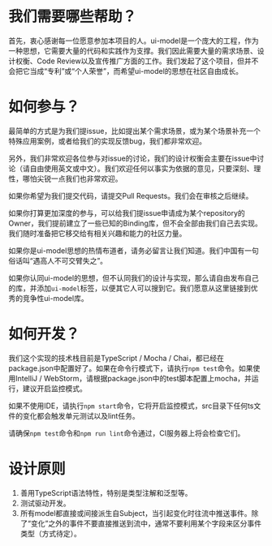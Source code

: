 # 我们需要哪些帮助？

首先，衷心感谢每一位愿意参加本项目的人。ui-model是一个庞大的工程，作为一种思想，它需要大量的代码和实践作为支撑。我们因此需要大量的需求场景、设计权衡、Code Review以及宣传推广方面的工作。我们发起了这个项目，但并不会把它当成“专利”或“个人荣誉”，而希望ui-model的思想在社区自由成长。

# 如何参与？

最简单的方式是为我们提issue，比如提出某个需求场景，或为某个场景补充一个特殊应用案例，或者给我们的实现反馈bug，我们都非常欢迎。

另外，我们非常欢迎各位参与对issue的讨论，我们的设计权衡会主要在issue中讨论（请自由使用英文或中文）。我们欢迎任何以事实为依据的意见，只要深刻、理性，哪怕尖锐一点我们也非常欢迎。

如果你希望为我们提交代码，请提交Pull Requests。我们会在审核之后继续。

如果你打算更加深度的参与，可以给我们提issue申请成为某个repository的Owner，我们提前建立了一些已知的Binding库，但不会全部由我们自己去实现。我们随时准备把它移交给有相关兴趣和能力的社区力量。

如果你是ui-model思想的热情布道者，请务必留言让我们知道。我们中国有一句俗话叫“遇高人不可交臂失之”。

如果你认同ui-model的思想，但不认同我们的设计与实现，那么请自由发布自己的库，并添加`ui-model`标签，以便其它人可以搜到它。我们愿意从这里链接到优秀的竞争性ui-model库。

# 如何开发？

我们这个实现的技术栈目前是TypeScript / Mocha / Chai，都已经在package.json中配置好了。如果在命令行模式下，请执行`npm test`命令。如果使用IntelliJ / WebStorm，请根据package.json中的test脚本配置上mocha，并运行，建议开启监控模式。

如果不使用IDE，请执行`npm start`命令，它将开启监控模式，src目录下任何ts文件的变化都会触发单元测试以及lint任务。

请确保`npm test`命令和`npm run lint`命令通过，CI服务器上将会检查它们。

# 设计原则

1. 善用TypeScript语法特性，特别是类型注解和泛型等。
2. 测试驱动开发。
3. 所有model都直接或间接派生自Subject，当引起变化时往流中推送事件。除了“变化”之外的事件不要直接推送到流中，通常不要利用某个字段来区分事件类型（方式待定）。
